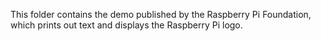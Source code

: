 This folder contains the demo published by the Raspberry Pi Foundation, which prints out text and displays the Raspberry Pi logo.

